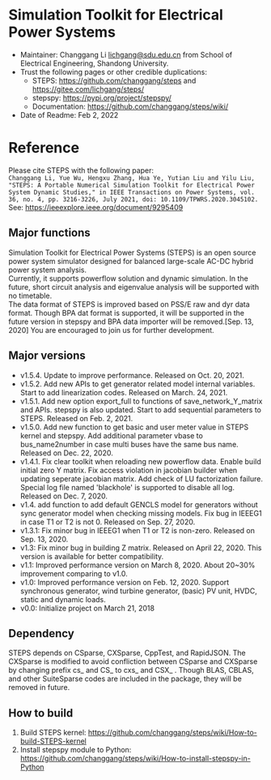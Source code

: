 # Simulation Toolkit for Electrical Power Systems
- Maintainer: Changgang Li <lichgang@sdu.edu.cn> from School of Electrical Engineering, Shandong University.
- Trust the following pages or other credible duplications:
  * STEPS: https://github.com/changgang/steps  and  https://gitee.com/lichgang/steps/
  * stepspy: https://pypi.org/project/stepspy/
  * Documentation: https://github.com/changgang/steps/wiki/
- Date of Readme: Feb 2, 2022

# Reference
Please cite STEPS with the following paper:  
```Changgang Li, Yue Wu, Hengxu Zhang, Hua Ye, Yutian Liu and Yilu Liu, "STEPS: A Portable Numerical Simulation Toolkit for Electrical Power System Dynamic Studies," in IEEE Transactions on Power Systems, vol. 36, no. 4, pp. 3216-3226, July 2021, doi: 10.1109/TPWRS.2020.3045102.```  
See: https://ieeexplore.ieee.org/document/9295409

## Major functions
Simulation Toolkit for Electrical Power Systems (STEPS) is an open source power system simulator designed for balanced large-scale AC-DC hybrid power system analysis.  
Currently, it supports powerflow solution and dynamic simulation. In the future, short circuit analysis and eigenvalue analysis will be supported with no timetable.  
The data format of STEPS is improved based on PSS/E raw and dyr data format. 
Though BPA dat format is supported, it will be supported in the future version in stepspy and BPA data importer will be removed.[Sep. 13, 2020]
You are encouraged to join us for further development.

## Major versions
- v1.5.4. Update to improve performance. Released on Oct. 20, 2021.
- v1.5.2. Add new APIs to get generator related model internal variables. Start to add linearization codes. Released on March. 24, 2021.
- v1.5.1. Add new option export_full to functions of save_network_Y_matrix and APIs. stepspy is also updated. Start to add sequential parameters to STEPS. Released on Feb. 2, 2021.
- v1.5.0. Add new function to get basic and user meter value in STEPS kernel and stepspy. Add additional parameter vbase to bus_name2number in case multi buses have the same bus name. Released on Dec. 22, 2020.
- v1.4.1. Fix clear toolkit when reloading new powerflow data. Enable build initial zero Y matrix. Fix access violation in jacobian builder when updating seperate jacobian matrix. Add check of LU factorization failure. Special log file named 'blackhole' is supported to disable all log. Released on Dec. 7, 2020.
- v1.4. add function to add default GENCLS model for generators without sync generator model when checking missing models. Fix bug in IEEEG1 in case T1 or T2 is not 0. Released on Sep. 27, 2020.
- v1.3.1: Fix minor bug in IEEEG1 when T1 or T2 is non-zero. Released on Sep. 13, 2020. 
- v1.3: Fix minor bug in building Z matrix. Released on April 22, 2020. This version is available for better compatibility.
- v1.1: Improved performance version on March 8, 2020. About 20~30% improvement comparing to v1.0.
- v1.0: Improved performance version on Feb. 12, 2020. Support synchronous generator, wind turbine generator, (basic) PV unit, HVDC, static and dynamic loads.
- v0.0: Initialize project on March 21, 2018

## Dependency
STEPS depends on CSparse, CXSparse, CppTest, and RapidJSON. The CXSparse is modified to avoid confliction between CSparse and CXSparse by changing prefix cs_ and CS_ to cxs_ and CSX_ .
Though BLAS, CBLAS, and other SuiteSparse codes are included in the package, they will be removed in future.

## How to build
1. Build STEPS kernel: https://github.com/changgang/steps/wiki/How-to-build-STEPS-kernel
2. Install stepspy module to Python: https://github.com/changgang/steps/wiki/How-to-install-stepspy-in-Python